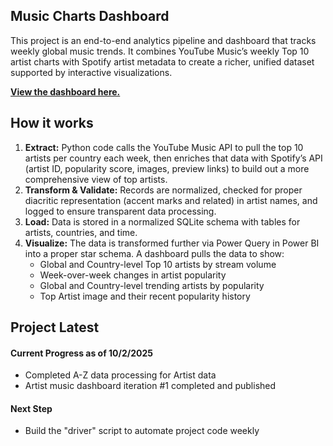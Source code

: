 ## Music Charts Dashboard
This project is an end-to-end analytics pipeline and dashboard that tracks weekly global music trends. It combines YouTube Music’s weekly Top 10 artist charts with Spotify artist metadata to create a richer, unified dataset supported by interactive visualizations.

[**View the dashboard here.**]([https://linkly.link/2Fuf6](https://app.powerbi.com/view?r=eyJrIjoiODc5OTQyOWQtMTkzZS00NjI5LTlmM2YtMDVkNGEyODA1ZDZkIiwidCI6IjY4ZjM4MWUzLTQ2ZGEtNDdiOS1iYTU3LTZmMzIyYjhmMGRhMSIsImMiOjN9))
  
## How it works
1. **Extract:** Python code calls the YouTube Music API to pull the top 10 artists per country each week, then enriches that data with Spotify’s API (artist ID, popularity score, images, preview links) to build out a more comprehensive view of top artists.
2. **Transform & Validate:** Records are normalized, checked for proper diacritic representation (accent marks and related) in artist names, and logged to ensure transparent data processing.
3. **Load:** Data is stored in a normalized SQLite schema with tables for artists, countries, and time.
4. **Visualize:** The data is transformed further via Power Query in Power BI into a proper star schema. A dashboard pulls the data to show:
   - Global and Country-level Top 10 artists by stream volume
   - Week-over-week changes in artist popularity
   - Global and Country-level trending artists by popularity
   - Top Artist image and their recent popularity history  
  
## Project Latest
#### Current Progress as of 10/2/2025
- Completed A-Z data processing for Artist data
- Artist music dashboard iteration #1 completed and published  

#### Next Step
- Build the "driver" script to automate project code weekly

